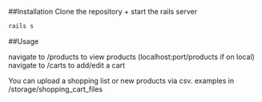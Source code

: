 
##Installation
Clone the repository + start the rails server
```bash
rails s
```

##Usage

navigate to /products to view products (localhost:port/products if on local)
navigate to /carts to add/edit a cart

You can upload a shopping list or new products via csv. examples in /storage/shopping_cart_files




